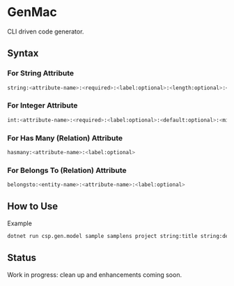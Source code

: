 # GenMac
CLI driven code generator.

## Syntax

### For String Attribute

```bash
string:<attribute-name>:<required>:<label:optional>:<length:optional>:<default:optional>:<minlength:optional>:<maxlength:optional>
```

### For Integer Attribute

```bash
int:<attribute-name>:<required>:<label:optional>:<default:optional>:<minvalue:optional>:<maxvalue:optional>
```

### For Has Many (Relation) Attribute

```bash
hasmany:<attribute-name>:<label:optional>
```

### For Belongs To (Relation) Attribute

```bash
belongsto:<entity-name>:<attribute-name>:<label:optional>
```


## How to Use

Example

```bash
dotnet run csp.gen.model sample samplens project string:title string:desc:required:Description:40:NA:3:40 int:count:required:Count:10:5:50 hasmany:locations:Locations belongsto:organization:organization-id:Organization
```

## Status

Work in progress: clean up and enhancements coming soon.
